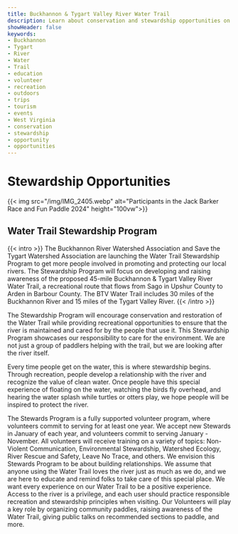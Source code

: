 ```yaml
---
title: Buckhannon & Tygart Valley River Water Trail
description: Learn about conservation and stewardship opportunities on the Buckhannon & Tygart Valley River Water Trail.
showHeader: false
keywords:
- Buckhannon
- Tygart
- River
- Water
- Trail
- education
- volunteer
- recreation
- outdoors
- trips
- tourism
- events
- West Virginia
- conservation
- stewardship
- opportunity
- opportunities
---
```


# Stewardship Opportunities 

{{< img src="/img/IMG_2405.webp" alt="Participants in the Jack Barker Race and Fun Paddle 2024" height="100vw">}}

## Water Trail Stewardship Program 

{{< intro >}}
The Buckhannon River Watershed Association and Save the Tygart Watershed Association are launching the Water Trail Stewardship Program to get more people involved in promoting and protecting our local rivers. The Stewardship Program will focus on developing and raising awareness of the proposed 45-mile Buckhannon & Tygart Valley River Water Trail, a recreational route that flows from Sago in Upshur County to Arden in Barbour County. The BTV Water Trail includes 30 miles of the Buckhannon River and 15 miles of the Tygart Valley River. 
{{< /intro >}}

The Stewardship Program will encourage conservation and restoration of the Water Trail while providing recreational opportunities to ensure that the river is maintained and cared for by the people that use it. This Stewardship Program showcases our responsibility to care for the environment. We are not just a group of paddlers helping with the trail, but we are looking after the river itself. 

Every time people get on the water, this is where stewardship begins. Through recreation, people develop a relationship with the river and recognize the value of clean water. Once people have this special experience of floating on the water, watching the birds fly overhead, and hearing the water splash while turtles or otters play, we hope people will be inspired to protect the river.  

The Stewards Program is a fully supported volunteer program, where volunteers commit to serving for at least one year. We accept new Stewards in January of each year, and volunteers commit to serving January - November. All volunteers will receive training on a variety of topics: Non-Violent Communication, Environmental Stewardship, Watershed Ecology, River Rescue and Safety, Leave No Trace, and others. We envision this Stewards Program to be about building relationships. We assume that anyone using the Water Trail loves the river just as much as we do, and we are here to educate and remind folks to take care of this special place. We want every experience on our Water Trail to be a positive experience. Access to the river is a privilege, and each user should practice responsible recreation and stewardship principles when visiting. Our Volunteers will play a key role by organizing community paddles, raising awareness of the Water Trail, giving public talks on recommended sections to paddle, and more.

